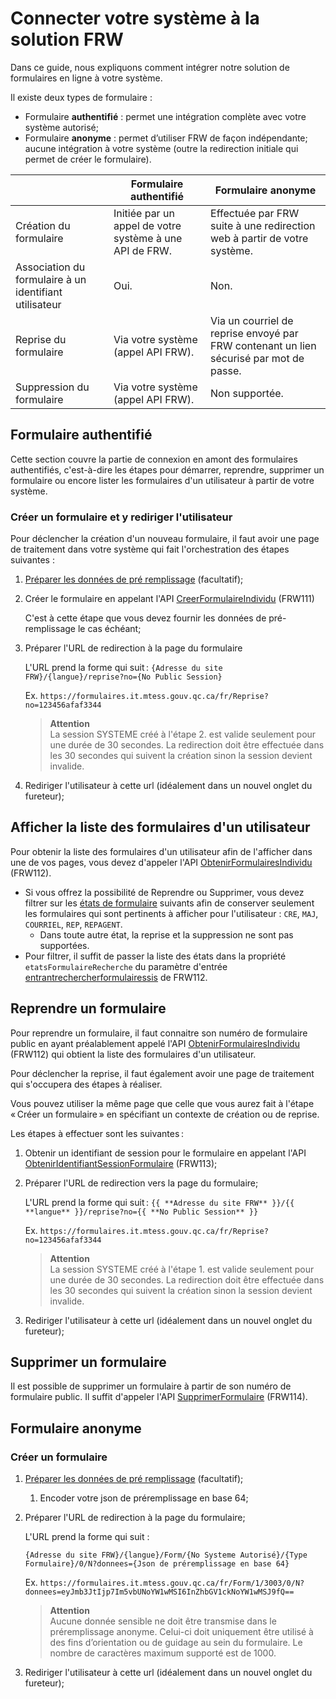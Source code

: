 # Connecter votre système à la solution FRW
Dans ce guide, nous expliquons comment intégrer notre solution de formulaires en ligne à votre système. 

Il existe deux types de formulaire : 
- Formulaire **authentifié** : permet une intégration complète avec votre système autorisé;
- Formulaire **anonyme** : permet d’utiliser FRW de façon indépendante; aucune intégration à votre système (outre la redirection initiale qui permet de créer le formulaire).

||Formulaire authentifié|Formulaire anonyme|
|--|--|--|
|Création du formulaire|Initiée par un appel de votre système à une API de FRW.|Effectuée par FRW suite à une redirection web à partir de votre système.|
|Association du formulaire à un identifiant utilisateur|Oui.|Non.|
|Reprise du formulaire|Via votre système (appel API FRW).|Via un courriel de reprise envoyé par FRW contenant un lien sécurisé par mot de passe.|
|Suppression du formulaire|Via votre système (appel API FRW).|Non supportée.|

## Formulaire authentifié
Cette section couvre la partie de connexion en amont des formulaires authentifiés, c'est-à-dire les étapes pour démarrer, reprendre, supprimer un formulaire ou encore lister les formulaires d'un utilisateur à partir de votre système.

### Créer un formulaire et y rediriger l'utilisateur

Pour déclencher la création d'un nouveau formulaire, il faut avoir une page de traitement dans votre système qui fait l'orchestration des étapes suivantes : 

1. [Préparer les données de pré remplissage](pre-remplissage.md) (facultatif);

1. Créer le formulaire en appelant l'API [CreerFormulaireIndividu](../Swagger/readme.md#apiv1siscreerformulaireindividutypeformulaire) (FRW111)
   
    C'est à cette étape que vous devez fournir les données de pré-remplissage le cas échéant;

1. Préparer l'URL de redirection à la page du formulaire

    L'URL prend la forme qui suit : `{Adresse du site FRW}/{langue}/reprise?no={No Public Session}`
    
    Ex. `https://formulaires.it.mtess.gouv.qc.ca/fr/Reprise?no=123456afaf3344`

    > **Attention** \
    > La session SYSTEME créé à l'étape 2. est valide seulement pour une durée de 30 secondes. La redirection doit être effectuée dans les 30 secondes qui suivent la création sinon la session devient invalide.

1. Rediriger l'utilisateur à cette url (idéalement dans un nouvel onglet du fureteur);

## Afficher la liste des formulaires d'un utilisateur

Pour obtenir la liste des formulaires d'un utilisateur afin de l'afficher dans une de vos pages, vous devez d'appeler l'API [ObtenirFormulairesIndividu](../Swagger/readme.md#apiv1sisobtenirformulairesindividu) (FRW112).
- Si vous offrez la possibilité de Reprendre ou Supprimer, vous devez filtrer sur les [états de formulaire](cycle-de-vie-etats.md) suivants afin de conserver seulement les formulaires qui sont pertinents à afficher pour l'utilisateur : `CRE`, `MAJ`, `COURRIEL`, `REP`, `REPAGENT`.
   - Dans toute autre état, la reprise et la suppression ne sont pas supportées.
- Pour filtrer, il suffit de passer la liste des états dans la propriété `etatsFormulaireRecherche` du paramètre d'entrée [entrantrechercherformulairessis](../Swagger/readme.md#entrantrechercherformulairessis) de FRW112.

## Reprendre un formulaire

Pour reprendre un formulaire, il faut connaitre son numéro de formulaire public en ayant préalablement appelé l'API [ObtenirFormulairesIndividu](../Swagger/readme.md#apiv1sisobtenirformulairesindividu) (FRW112) qui obtient la liste des formulaires d'un utilisateur.

Pour déclencher la reprise, il faut également avoir une page de traitement qui s'occupera des étapes à réaliser. 

Vous pouvez utiliser la même page que celle que vous aurez fait à l'étape « Créer un formulaire » en spécifiant un contexte de création ou de reprise.

Les étapes à effectuer sont les suivantes :

1. Obtenir un identifiant de session pour le formulaire en appelant l'API [ObtenirIdentifiantSessionFormulaire](../Swagger/readme.md#apiv1sisobteniridentifiantsessionformulairenoformulairepublic)
 (FRW113);

   
1. Préparer l'URL de redirection vers la page du formulaire;

   L'URL prend la forme qui suit : `{{ **Adresse du site FRW** }}/{{ **langue** }}/reprise?no={{ **No Public Session** }}`

    Ex. `https://formulaires.it.mtess.gouv.qc.ca/fr/Reprise?no=123456afaf3344`

   > **Attention** \
   > La session SYSTEME créé à l'étape 1. est valide seulement pour une durée de 30 secondes. La redirection doit être effectuée dans les 30 secondes qui suivent la création sinon la session devient invalide.

1. Rediriger l'utilisateur à cette url (idéalement dans un nouvel onglet du fureteur);


## Supprimer un formulaire

Il est possible de supprimer un formulaire à partir de son numéro de formulaire public. Il suffit d'appeler l'API [SupprimerFormulaire](../Swagger/readme.md#apiv1sissupprimerformulairenoformulairepublic) (FRW114).

## Formulaire anonyme
### Créer un formulaire
1. [Préparer les données de pré remplissage](pre-remplissage.md) (facultatif);
    1. Encoder votre json de préremplissage en base 64;

1. Préparer l'URL de redirection à la page du formulaire;
  
   L'URL prend la forme qui suit :
  
   `{Adresse du site FRW}/{langue}/Form/{No Systeme Autorisé}/{Type Formulaire}/0/N?donnees={Json de préremplissage en base 64}`

    Ex. `https://formulaires.it.mtess.gouv.qc.ca/fr/Form/1/3003/0/N?donnees=eyJmb3JtIjp7Im5vbUNoYW1wMSI6InZhbGV1ckNoYW1wMSJ9fQ==`

    > **Attention** \
    > Aucune donnée sensible ne doit être transmise dans le préremplissage anonyme. Celui-ci doit uniquement être utilisé à des fins d’orientation ou de guidage au sein du formulaire.
    > Le nombre de caractères maximum supporté est de 1000.

1. Rediriger l'utilisateur à cette url (idéalement dans un nouvel onglet du fureteur);
&nbsp;
